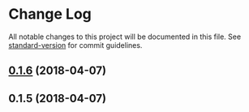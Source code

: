 # Change Log

All notable changes to this project will be documented in this file. See [standard-version](https://github.com/conventional-changelog/standard-version) for commit guidelines.

<a name="0.1.6"></a>
## [0.1.6](/compare/v0.1.5...v0.1.6) (2018-04-07)



<a name="0.1.5"></a>
## 0.1.5 (2018-04-07)
